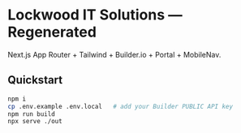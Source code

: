# Lockwood IT Solutions — Regenerated

Next.js App Router + Tailwind + Builder.io + Portal + MobileNav.

## Quickstart
```bash
npm i
cp .env.example .env.local   # add your Builder PUBLIC API key
npm run build
npx serve ./out
```
